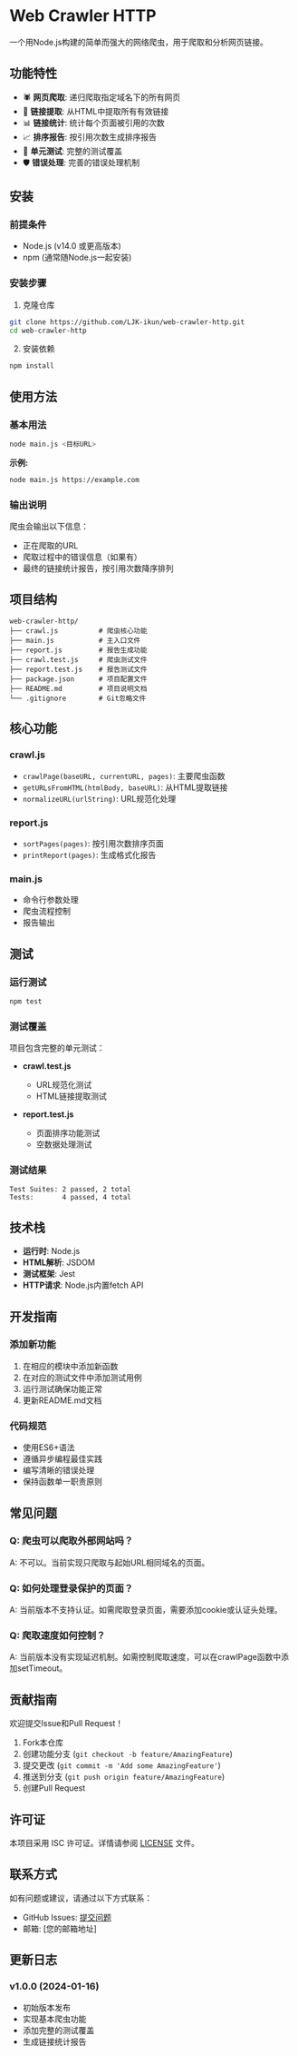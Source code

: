 # Web Crawler HTTP

一个用Node.js构建的简单而强大的网络爬虫，用于爬取和分析网页链接。

## 功能特性

- 🕷️ **网页爬取**: 递归爬取指定域名下的所有网页
- 🔗 **链接提取**: 从HTML中提取所有有效链接
- 📊 **链接统计**: 统计每个页面被引用的次数
- 📈 **排序报告**: 按引用次数生成排序报告
- 🧪 **单元测试**: 完整的测试覆盖
- 🛡️ **错误处理**: 完善的错误处理机制

## 安装

### 前提条件
- Node.js (v14.0 或更高版本)
- npm (通常随Node.js一起安装)

### 安装步骤

1. 克隆仓库
```bash
git clone https://github.com/LJK-ikun/web-crawler-http.git
cd web-crawler-http
```

2. 安装依赖
```bash
npm install
```

## 使用方法

### 基本用法

```bash
node main.js <目标URL>
```

**示例:**
```bash
node main.js https://example.com
```

### 输出说明

爬虫会输出以下信息：
- 正在爬取的URL
- 爬取过程中的错误信息（如果有）
- 最终的链接统计报告，按引用次数降序排列

## 项目结构

```
web-crawler-http/
├── crawl.js          # 爬虫核心功能
├── main.js           # 主入口文件
├── report.js         # 报告生成功能
├── crawl.test.js     # 爬虫测试文件
├── report.test.js    # 报告测试文件
├── package.json      # 项目配置文件
├── README.md         # 项目说明文档
└── .gitignore        # Git忽略文件
```

## 核心功能

### crawl.js
- `crawlPage(baseURL, currentURL, pages)`: 主要爬虫函数
- `getURLsFromHTML(htmlBody, baseURL)`: 从HTML提取链接
- `normalizeURL(urlString)`: URL规范化处理

### report.js
- `sortPages(pages)`: 按引用次数排序页面
- `printReport(pages)`: 生成格式化报告

### main.js
- 命令行参数处理
- 爬虫流程控制
- 报告输出

## 测试

### 运行测试

```bash
npm test
```

### 测试覆盖

项目包含完整的单元测试：

- **crawl.test.js**
  - URL规范化测试
  - HTML链接提取测试

- **report.test.js**
  - 页面排序功能测试
  - 空数据处理测试

### 测试结果

```
Test Suites: 2 passed, 2 total
Tests:       4 passed, 4 total
```

## 技术栈

- **运行时**: Node.js
- **HTML解析**: JSDOM
- **测试框架**: Jest
- **HTTP请求**: Node.js内置fetch API

## 开发指南

### 添加新功能

1. 在相应的模块中添加新函数
2. 在对应的测试文件中添加测试用例
3. 运行测试确保功能正常
4. 更新README.md文档

### 代码规范

- 使用ES6+语法
- 遵循异步编程最佳实践
- 编写清晰的错误处理
- 保持函数单一职责原则

## 常见问题

### Q: 爬虫可以爬取外部网站吗？
A: 不可以。当前实现只爬取与起始URL相同域名的页面。

### Q: 如何处理登录保护的页面？
A: 当前版本不支持认证。如需爬取登录页面，需要添加cookie或认证头处理。

### Q: 爬取速度如何控制？
A: 当前版本没有实现延迟机制。如需控制爬取速度，可以在crawlPage函数中添加setTimeout。

## 贡献指南

欢迎提交Issue和Pull Request！

1. Fork本仓库
2. 创建功能分支 (`git checkout -b feature/AmazingFeature`)
3. 提交更改 (`git commit -m 'Add some AmazingFeature'`)
4. 推送到分支 (`git push origin feature/AmazingFeature`)
5. 创建Pull Request

## 许可证

本项目采用 ISC 许可证。详情请参阅 [LICENSE](LICENSE) 文件。

## 联系方式

如有问题或建议，请通过以下方式联系：

- GitHub Issues: [提交问题](https://github.com/LJK-ikun/web-crawler-http/issues)
- 邮箱: [您的邮箱地址]

## 更新日志

### v1.0.0 (2024-01-16)
- 初始版本发布
- 实现基本爬虫功能
- 添加完整的测试覆盖
- 生成链接统计报告
